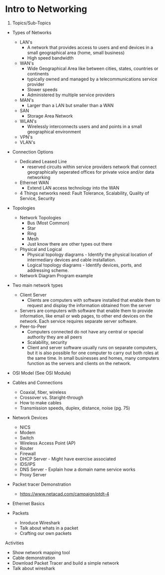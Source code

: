 # Intro to Networking

1. Topics/Sub-Topics
- Types of Networks
  - LAN's
    - A network that provides access to users and end devices in a small geographical area (home, small business)
    - High speed bandwidth 
  - WAN's
    - Wide Geographical Area like between cities, states, countries or continents
    - typically owned and managed by a telecommunications service provider
    - Slower speeds
    - Administered by multiple service providers
  - MAN's
    - Larger than a LAN but smaller than a WAN
  - SAN 
    - Storage Area Network 
  - WLAN's
    - Wirelessly interconnects users and and points in a small geographical environment
  - VPN's
  - VLAN's
- Connection Options
  - Dedicated Leased Line
    - reserved circuits within service providers network that connect geographically seperated offices for private voice and/or data networking 
  - Ethernet WAN
    - Extend LAN access technology into the WAN 
  - 4 Things networks need: Fault Tolerance, Scalability, Quality of Service, Security 
 
- Topologies
  - Network Topologies
    - Bus (Most Common)
    - Star
    - Ring 
    - Mesh
    - Just know there are other types out there 
  - Physical and Logical
    - Physical topology diagrams - Identify the physical location of intermediary devices and cable installation.
    - Logical topology diagrams - Identify devices, ports, and addressing scheme. 
  - Network Diagram Program example
- Two main network types 
  - Client Server
    - Clients are computers with software installed that enable them to request and display the information obtained from the server
  - Servers are computers with software that enable them to provide information, like email or web pages, to other end devices on the network. Each service requires separate server software.
  - Peer-to-Peer
    - Computers connected do not have any central or special authority they are all peers
    - Scalability, security 
    - Client and server software usually runs on separate computers, but it is also possible for one computer to carry out both roles at the same time. In small businesses and homes, many computers function as the servers and clients on the network.
- OSI Model (See OSI Module)

- Cables and Connections
  - Coaxial, fiber, wireless
  - Crossover vs. Staright-through
  - How to make cables 
  - Transmission speeds, duplex, distance, noise (pg. 75)
  
- Network Devices
  - NICS
  - Modem
  - Switch
  - Wireless Access Point (AP)
  - Router
  - Firewall
  - DHCP Server - Might have exercise associated 
  - IDS/IPS 
  - DNS Server - Explain how a domain name service works 
  - Proxy Server

- Packet tracer Demonstration
  - https://www.netacad.com/campaign/ptdt-4
- Ethernet Basics
 
- Packets
  - Inroduce Wireshark
  - Talk about whats in a packet
  - Crafting our own packets
  
Activities
- Show network mapping tool
- Cable demonstration
- Download Packet Tracer and build a simple network
- Talk about wireshark 



  
